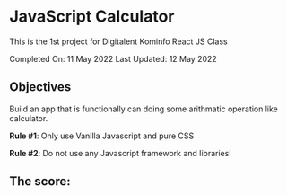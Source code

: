 # JavaScript Calculator

This is the 1st project for Digitalent Kominfo React JS Class

Completed On: 11 May 2022 
Last Updated: 12 May 2022 

## Objectives

Build an app that is functionally can doing some arithmatic operation like calculator.

**Rule #1**: Only use Vanilla Javascript and pure CSS

**Rule #2**:  Do not use any Javascript framework and libraries!



## The score:

